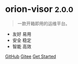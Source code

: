 # orion-visor <small>2.0.0</small>

> 一款开箱即用的运维平台。

- 友好 易用
- 安全 稳定
- 智能 高效

[GitHub](https://github.com/lijiahangmax/orion-visor)
[Gitee](https://gitee.com/lijiahangmax/orion-visor)
[Get Started](README.md)
